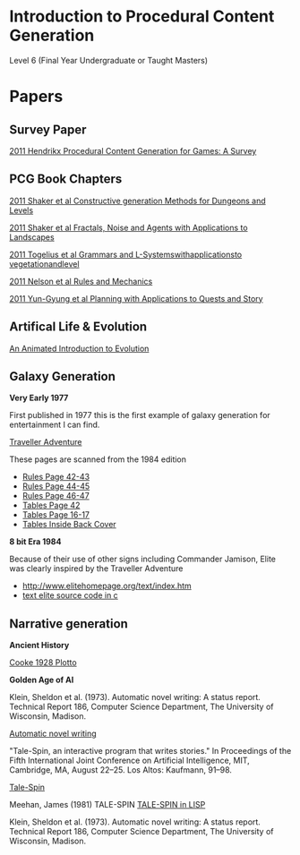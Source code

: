 # Introduction to Procedural Content Generation

Level 6 (Final Year Undergraduate or Taught Masters)

# Papers

## Survey Paper

[2011 Hendrikx Procedural Content Generation for Games: A Survey](./papers/2011_Hendrikx_ProceduralContentGenerationforGames.pdf)


## PCG Book Chapters

[2011 Shaker et al Constructive generation Methods for Dungeons and Levels](./papers/pcgbook/chapter03.pdf)

[2011 Shaker et al  Fractals, Noise and Agents with Applications to Landscapes](./papers/pcgbook/chapter04.pdf)

[2011 Togelius et al Grammars and L-Systemswithapplicationsto vegetationandlevel](./papers/pcgbook/chapter05.pdf)

[2011 Nelson et al Rules and Mechanics](./papers/pcgbook/chapter06.pdf)

[2011 Yun-Gyung et al  Planning with Applications to Quests and Story](./papers/pcgbook/chapter07.pdf)

## Artifical Life & Evolution

[An Animated Introduction to Evolution](https://www.youtube.com/playlist?list=PLKortajF2dPBWMIS6KF4RLtQiG6KQrTdB)


## Galaxy Generation

**Very Early 1977**

First published in 1977 this is the first example of galaxy generation for entertainment I can find.

[Traveller Adventure](http://wiki.travellerrpg.com/Classic_Traveller)

These pages are scanned from the 1984 edition

 - [Rules Page 42-43](./papers/Traveller_2890_001.pdf)
 - [Rules Page 44-45](./papers/Traveller_2891_001.pdf)
 - [Rules Page 46-47](./papers/Traveller_2892_001.pdf)
 - [Tables Page 42](./papers/Traveller_2893_001.pdf)
 - [Tables Page 16-17](./papers/Traveller_2894_001.pdf)
 - [Tables Inside Back Cover](./papers/Traveller_2895_001.pdf)

**8 bit Era 1984**

Because of their use of other signs including Commander Jamison, Elite was clearly inspired by the Traveller Adventure

 - http://www.elitehomepage.org/text/index.htm
 - [text elite source code in c](./assets/b9101315.zip)


## Narrative generation

**Ancient History**

[Cooke 1928 Plotto](https://archive.org/details/plottonewmethodo00cook)


**Golden Age of AI**


Klein, Sheldon et al. (1973). Automatic novel writing: A status report. Technical Report 186, Computer Science Department, The University of Wisconsin, Madison.

[Automatic novel writing](https://minds.wisconsin.edu/handle/1793/57816)


"Tale-Spin, an interactive program that writes stories." In Proceedings of the Fifth International Joint Conference on Artificial Intelligence, MIT, Cambridge, MA, August 22–25. Los Altos: Kaufmann, 91–98.

[Tale-Spin](./papers/story/013.pdf)


Meehan, James (1981) TALE-SPIN
[TALE-SPIN in LISP](https://news.ycombinator.com/item?id=9947986)



Klein, Sheldon et al. (1973). Automatic novel writing: A status report. Technical Report 186, Computer Science Department, The University of Wisconsin, Madison.

